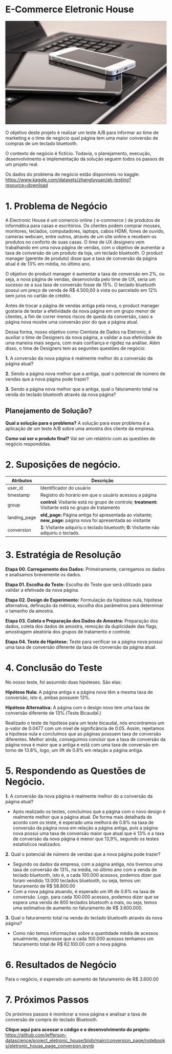 # E-Commerce Eletronic House

<img src="https://github.com/jefferson-datascience/project_eletronic_house/blob/main/images/logo_eletronic_house.jpg" alt="logo" style="zoom:80%;" />

O objetivo deste projeto é realizar um teste A/B para informar ao time de marketing e o time de negócio qual página tem uma maior conversão de compras de um teclado bluetooth.

O contexto de negócio é fictício. Todavia, o planejamento, execução, desenvolvimento e implementação da solução seguem todos os passos de um projeto real.

Os dados do problema de negócio estão disponíveis no kaggle: https://www.kaggle.com/datasets/zhangluyuan/ab-testing?resource=download


# 1. Problema de Negócio

A Electronic House é um comercio online ( e-commerce ) de produtos de informática para casas e escritórios. Os clientes podem comprar mouses, monitores, teclados, computadores, laptops, cabos HDMI, fones de ouvido, cameras webcam, entre outros, através de um site online e recebem os produtos no conforto de suas casas. O time de UX designers vem trabalhando em uma nova página de vendas, com o objetivo de aumentar a taxa de conversão de um produto da loja, um teclado bluetooth. O product manager (gerente de produto) disse que a taxa de conversão da página atual é de 13% em média, no último ano.

O objetivo do product manager é aumentar a taxa de conversão em 2%, ou seja, a nova página de vendas, desenvolvida pelo time de UX, seria um sucesso se a sua taxa de conversão fosse de 15%. O teclado bluetooth possui um preço de venda de R$ 4.500,00 à vista ou parcelado em 12% sem juros no cartão de crédito.

Antes de trocar a página de vendas antiga pela nova, o product manager gostaria de testar a efetividade da nova página em um grupo menor de clientes, a fim de correr menos riscos de queda da conversão, caso a página nova mostre uma conversão pior do que a página atual.

Dessa forma, nosso objetivo como Cientista de Dados na Eletronic, é auxiliar o time de Designers da nova página, a validar a sua efetividade de uma maneira mais segura, com mais confiança e rigidez na análise. Além disso, o time de Designers tem as segunites questões de negócio:

**1.** A conversão da nova página é realmente melhor do a conversão da página atual?

**2.** Sendo a página nova melhor que a antiga, qual o potencial de número de vendas que a nova página pode trazer?

**3.** Sendo a página nova melhor que a antiga, qual o faturamento total na venda do teclado bluetooth através da nova página?

## Planejamento de Solução?

**Qual a solução para o problema?** A solução para esse problema é a aplicação de um teste A/B sobre uma amostra dos cliente da empresa. 

**Como vai ser o produto final?** Vai ser um relatório com as questões de negócio respondidas.


# 2. Suposições de negócio.

|   Atributos  |                                                     Descrição                                                   | 
|--------------|-----------------------------------------------------------------------------------------------------------------|
|  user_id     |                                          Identificador do usuário                                               |
| timestamp    |                                  Registro do horário em que o usuário acessou a página                          |
|   group      |       **control:** Visitante está no grupo de controle; **treatment:** Visitante está no grupo de tratamento    |      
| landing_page | **old_page:** Página antiga foi apresentada ao visitante; **new_page:** página nova foi apresentada ao visitante|
|  conversion  | **1:** Visitante adquiriu o teclado bluetooth;  **0:** Visitante não adquiriu o teclado.                        | 

# 3. Estratégia de Resolução

**Etapa 00. Carregamento dos Dados:** Primeiramente, carregamos os dados e analisamos brevemente os dados. 

**Etapa 01. Escolha do Teste:** Escolha do Teste que será utilizado para validar a efetivade da nova página.

**Etapa 02. Design de Experimento:** Formulação da hipótese nula, hipótese alternativa, definação da métrica, escolha dos parâmetros para determinar o tamanho da amostra.

**Etapa 03. Coleta e Preparação dos Dados de Amostra:** Preparação dos dados, coleta dos dados de amostra, remoção da duplicidade das flags, amostragem aleatória dos grupos de tratamento e controle. 

**Etapa 04. Teste de Hipótese:** Teste para verificar se a página nova possui uma taxa de conversão diferente da taxa de conversão da página atual. 

# 4. Conclusão do Teste 

No nosso teste, foi assumido duas hipóteses. São elas:

  **Hipótese Nula:** A página antiga e a página nova têm a mesma taxa de conversão, isto é, ambas possuem 13%.

  **Hipótese Alternativa:** A página com o design novo tem uma taxa de conversão diferente de 13%.(Teste Bicaudal.)
  
  Realizado o teste de hipótese para um teste bicaudal, nós encontramos um p-valor de 0.0477 com um nível de significância de 0.05. Assim, rejeitamos a hipótese nula e concluímos que as páginas possuem taxa de conversão diferentes. Melhor ainda, conseguimos concluir que a taxa de conversão da página nova é maior que a antiga e está com uma taxa de conversão em torno de 13.8%, logo, um lift de 0.8% em relação a página antiga.

# 5. Respondendo as Questões de Negócio.

**1.** A conversão da nova página é realmente melhor do a conversão da página atual?
    
- Após realizado os testes, concluímos que a página com o novo design é realmente melhor que a página atual. De forma mais detalhada de acordo com os teste, é esperado uma melhora de 0.8% na taxa de conversão da página nova em relação a página antiga, pois a página nova possui uma taxa de conversão maior que atual que é 13% e a taxa de conversão da nova página é menor que 13,9%, segundo os testes estatísticos realizados.

**2.** Qual o potencial de número de vendas que a nova página pode trazer?

- Segundo os dados da empresa, com a página antiga, nós tivemos uma taxa de conversão de 13%, na média, no último ano com a venda de teclado bluetooth, isto é, a cada 100.000 acessos, podemos dizer que foram vendido 13.000 teclados bluetooth, ou seja, temos um faturamento de R$ 58.800.00
- Com a nova página atuando, é esperado um lift de 0.8% na taxa de conversão. Logo, para cada 100.000 acessos, podemos dizer que se espera uma venda de 800 teclados bluetooth a mais, ou seja, temos uma estimativa de aumento no faturamento de R$ 3.600.000.

**3.** Qual o faturamento total na venda do teclado bluetooth através da nova página?
    
- Como não temos informações sobre a quantidade média de acessos anualmente, esperasse que a cada 100.000 acessos tenhamos um faturamento total de R$ 62.100.00 com a nova página.
    

# 6. Resultados de Negócio

   Para o negócio, é esperado um aumento de faturamento de R$ 3.600.00
 

# 7. Próximos Passos
  
  Os próximos passos é monitorar a nova página e analisar a taxa de conversão de compra do teclado Bluetooth.
  
**Clique aqui para acessar o código e o desenvolvimento do projeto:** https://github.com/jefferson-datascience/project_eletronic_house/blob/main/conversion_page/notebooks/eletronic_house_page_conversion.ipynb
  
